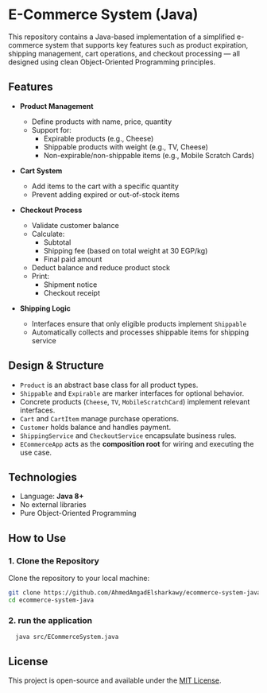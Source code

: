 # E-Commerce System (Java)

This repository contains a Java-based implementation of a simplified e-commerce system that supports key features such as product expiration, shipping management, cart operations, and checkout processing — all designed using clean Object-Oriented Programming principles.


##  Features

- **Product Management**
  - Define products with name, price, quantity
  - Support for:
    -  Expirable products (e.g., Cheese)
    -  Shippable products with weight (e.g., TV, Cheese)
    -  Non-expirable/non-shippable items (e.g., Mobile Scratch Cards)

- **Cart System**
  - Add items to the cart with a specific quantity
  - Prevent adding expired or out-of-stock items

- **Checkout Process**
  - Validate customer balance
  - Calculate:
    - Subtotal
    - Shipping fee (based on total weight at 30 EGP/kg)
    - Final paid amount
  - Deduct balance and reduce product stock
  - Print:
    - Shipment notice
    - Checkout receipt

- **Shipping Logic**
  - Interfaces ensure that only eligible products implement `Shippable`
  - Automatically collects and processes shippable items for shipping service


##  Design & Structure

- `Product` is an abstract base class for all product types.
- `Shippable` and `Expirable` are marker interfaces for optional behavior.
- Concrete products (`Cheese`, `TV`, `MobileScratchCard`) implement relevant interfaces.
- `Cart` and `CartItem` manage purchase operations.
- `Customer` holds balance and handles payment.
- `ShippingService` and `CheckoutService` encapsulate business rules.
- `ECommerceApp` acts as the **composition root** for wiring and executing the use case.


##  Technologies

- Language: **Java 8+**
- No external libraries
- Pure Object-Oriented Programming


## How to Use

### 1. Clone the Repository

Clone the repository to your local machine:

```bash
git clone https://github.com/AhmedAmgadElsharkawy/ecommerce-system-java.git
cd ecommerce-system-java
```
### 2. run the application

```
  java src/ECommerceSystem.java
```


## License

This project is open-source and available under the [MIT License](LICENSE).


